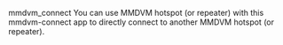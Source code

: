 mmdvm_connect
You can use MMDVM hotspot (or repeater) with this mmdvm-connect app to directly connect to another MMDVM hotspot (or repeater).
